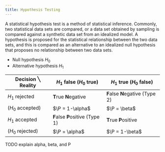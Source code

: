```yaml
---
title: Hypothesis Testing
---
```


A statistical hypothesis test is a method of statistical inference. Commonly, two statistical data sets are compared, or a data set obtained by sampling is compared against a synthetic data set from an idealized model. A hypothesis is proposed for the statistical relationship between the two data sets, and this is compared as an alternative to an idealized null hypothesis that proposes no relationship between two data sets.


* Null hypothesis $H_0$
* Alternative hypothesis $H_1$


| Decision ╲ Reality | $H_1$ false ($H_0$ true) | $H_1$ true ($H_0$ false) |
|----|----|----|
|$H_1$ rejected   | **T**rue **N**egative | **F**alse **N**egative (Type 2)|
|($H_0$ accepted) | $\P = 1-\alpha$  | $\P = \beta$|
|$H_1$ accepted   | **F**alse **P**ositive (Type 1) | **T**rue **P**ositive|
|($H_0$ rejected) | $\P = \alpha$ | $\P = 1-\beta$ |


TODO explain alpha, beta, and P
